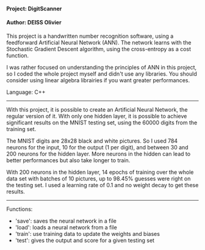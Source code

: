 #### Project: DigitScanner<br/>
#### Author: DEISS Olivier<br/>

This project is a handwritten number recognition software, using a feedforward Artificial Neural Network (ANN). The network learns with the Stochastic Gradient Descent algorithm, using the cross-entropy as a cost function.

I was rather focused on understanding the principles of ANN in this project, so I coded the whole project myself and didn't use any libraries. You should consider using linear algebra librairies if you want greater performances.

Language: C++<br/>

-----------------------------------------------------------------------------------

With this project, it is possible to create an Artificial Neural Network, the regular version of it. With only one hidden layer, it is possible to achieve significant results on the MNIST testing set, using the 60000 digits from the training set. 

The MNIST digits are 28x28 black and white pictures. So I used 784 neurons for the input, 10 for the output (1 per digit), and between 30 and 200 neurons for the hidden layer. More neurons in the hidden can lead to better performances but also take longer to train.

With 200 neurons in the hidden layer, 14 epochs of training over the whole data set with batches of 10 pictures, up to 98.45% guesses were right on the testing set. I used a learning rate of 0.1 and no weight decay to get these results.

-----------------------------------------------------------------------------------

Functions:
   - 'save':  saves the neural network in a file
   - 'load':  loads a neural network from a file
   - 'train': use training data to update the weights and biases
   - 'test':  gives the output and score for a given testing set



